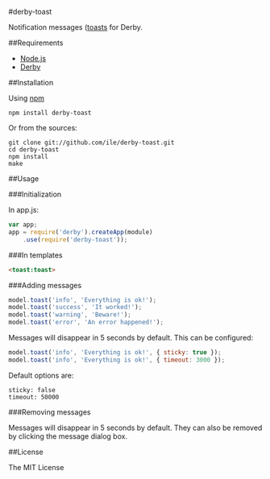 #derby-toast

Notification messages ([toasts](http://en.wikipedia.org/wiki/Toast_(computing)) for Derby.

##Requirements

- [Node.js](http://nodejs.org)
- [Derby](http://derbyjs.com/)


##Installation

Using [npm](https://npmjs.org/)

`npm install derby-toast`

Or from the sources:

```
git clone git://github.com/ile/derby-toast.git
cd derby-toast
npm install
make
```

##Usage

###Initialization

In app.js:

```javascript
var app;
app = require('derby').createApp(module)
	.use(require('derby-toast'));

```

###In templates

```html
<toast:toast>

```

###Adding messages

```javascript
model.toast('info', 'Everything is ok!');
model.toast('success', 'It worked!');
model.toast('warning', 'Beware!');
model.toast('error', 'An error happened!');

```

Messages will disappear in 5 seconds by default. This can be configured:

```javascript
model.toast('info', 'Everything is ok!', { sticky: true });
model.toast('info', 'Everything is ok!', { timeout: 3000 });
```

Default options are:

```
sticky: false
timeout: 50000
```

###Removing messages

Messages will disappear in 5 seconds by default. They can also be removed by clicking the message dialog box.

##License

The MIT License
